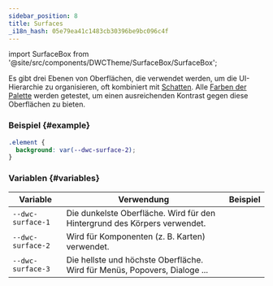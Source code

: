 ```yaml
---
sidebar_position: 8
title: Surfaces
_i18n_hash: 05e79ea41c1483cb30396be9bc096c4f
---
```

import SurfaceBox from '@site/src/components/DWCTheme/SurfaceBox/SurfaceBox';

Es gibt drei Ebenen von Oberflächen, die verwendet werden, um die UI-Hierarchie zu organisieren, oft kombiniert mit [Schatten](./shadows). Alle [Farben der Palette](./colors) werden getestet, um einen ausreichenden Kontrast gegen diese Oberflächen zu bieten.

### Beispiel {#example}

```css
.element {
  background: var(--dwc-surface-2);
}
```

### Variablen {#variables}

| **Variable**      | **Verwendung**                                                          | **Beispiel**                               |
|-------------------|-------------------------------------------------------------------------|--------------------------------------------|
| `--dwc-surface-1` | Die dunkelste Oberfläche. Wird für den Hintergrund des Körpers verwendet. | <SurfaceBox surface="--dwc-surface-1" /> |
| `--dwc-surface-2` | Wird für Komponenten (z. B. Karten) verwendet.                         | <SurfaceBox surface="--dwc-surface-2" /> |
| `--dwc-surface-3` | Die hellste und höchste Oberfläche. Wird für Menüs, Popovers, Dialoge ... | <SurfaceBox surface="--dwc-surface-3" /> |
